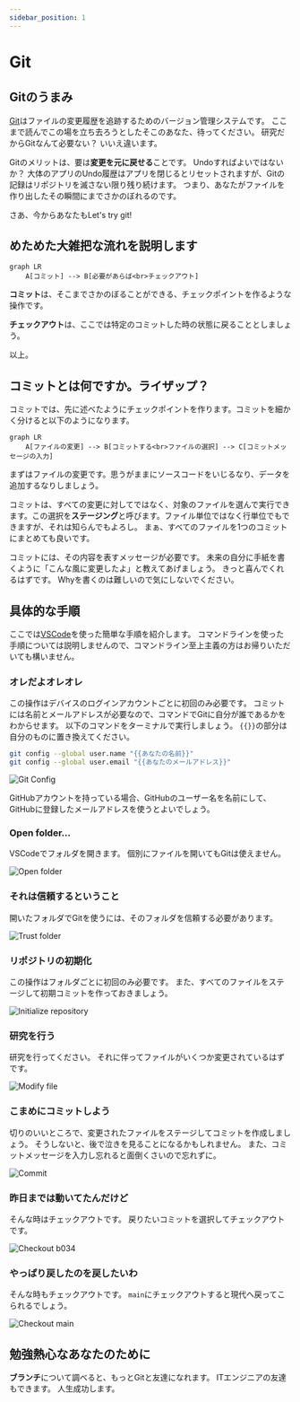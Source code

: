 ```yaml
---
sidebar_position: 1
---
```


# Git

## Gitのうまみ

[Git](https://git-scm.com)はファイルの変更履歴を追跡するためのバージョン管理システムです。
ここまで読んでこの場を立ち去ろうとしたそこのあなた、待ってください。
研究だからGitなんて必要ない？
いいえ違います。

Gitのメリットは、要は**変更を元に戻せる**ことです。
Undoすればよいではないか？
大体のアプリのUndo履歴はアプリを閉じるとリセットされますが、Gitの記録はリポジトリを滅さない限り残り続けます。
つまり、あなたがファイルを作り出したその瞬間にまでさかのぼれるのです。

さあ、今からあなたもLet's try git!

## めためた大雑把な流れを説明します

```mermaid
graph LR
    A[コミット] --> B[必要があらば<br>チェックアウト]
```

**コミット**は、そこまでさかのぼることができる、チェックポイントを作るような操作です。

**チェックアウト**は、ここでは特定のコミットした時の状態に戻ることとしましょう。

以上。

## コミットとは何ですか。ライザップ？

コミットでは、先に述べたようにチェックポイントを作ります。コミットを細かく分けると以下のようになります。

```mermaid
graph LR
    A[ファイルの変更] --> B[コミットする<br>ファイルの選択] --> C[コミットメッセージの入力]
```

まずはファイルの変更です。思うがままにソースコードをいじるなり、データを追加するなりしましょう。

コミットは、すべての変更に対してではなく、対象のファイルを選んで実行できます。この選択を**ステージング**と呼びます。ファイル単位ではなく行単位でもできますが、それは知らんでもよろし。
まぁ、すべてのファイルを1つのコミットにまとめても良いです。

コミットには、その内容を表すメッセージが必要です。
未来の自分に手紙を書くように「こんな風に変更したよ」と教えてあげましょう。
きっと喜んでくれるはずです。
Whyを書くのは難しいので気にしないでください。

## 具体的な手順

ここでは[VSCode](https://code.visualstudio.com/)を使った簡単な手順を紹介します。
コマンドラインを使った手順については説明しませんので、コマンドライン至上主義の方はお帰りいただいても構いません。

### オレだよオレオレ

この操作はデバイスのログインアカウントごとに初回のみ必要です。
コミットには名前とメールアドレスが必要なので、コマンドでGitに自分が誰であるかをわからせます。
以下のコマンドをターミナルで実行しましょう。
`{{}}`の部分は自分のものに置き換えてください。

```sh
git config --global user.name "{{あなたの名前}}"
git config --global user.email "{{あなたのメールアドレス}}"
```

![Git Config](./img/git-config.gif)

GitHubアカウントを持っている場合、GitHubのユーザー名を名前にして、GitHubに登録したメールアドレスを使うとよいでしょう。

### Open folder…

VSCodeでフォルダを開きます。
個別にファイルを開いてもGitは使えません。

![Open folder](./img/open-folder.gif)

### それは信頼するということ

開いたフォルダでGitを使うには、そのフォルダを信頼する必要があります。

![Trust folder](./img/trust-folder.gif)

### リポジトリの初期化

この操作はフォルダごとに初回のみ必要です。
また、すべてのファイルをステージして初期コミットを作っておきましょう。

![Initialize repository](./img/init-repo.gif)

### 研究を行う

研究を行ってください。
それに伴ってファイルがいくつか変更されているはずです。

![Modify file](./img/modify-file.gif)

### こまめにコミットしよう

切りのいいところで、変更されたファイルをステージしてコミットを作成しましょう。
そうしないと、後で泣きを見ることになるかもしれません。
また、コミットメッセージを入力し忘れると面倒くさいので忘れずに。

![Commit](./img/commit.gif)

### 昨日までは動いてたんだけど

そんな時はチェックアウトです。
戻りたいコミットを選択してチェックアウトです。

![Checkout b034](./img/checkout-b034.gif)

### やっぱり戻したのを戻したいわ

そんな時もチェックアウトです。
`main`にチェックアウトすると現代へ戻ってこられるでしょう。

![Checkout main](./img/checkout-main.gif)

## 勉強熱心なあなたのために

**ブランチ**について調べると、もっとGitと友達になれます。
ITエンジニアの友達もできます。
人生成功します。
